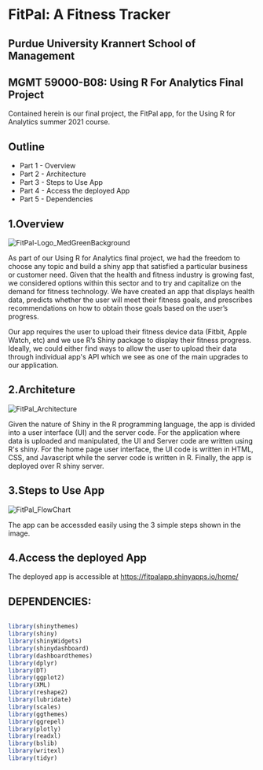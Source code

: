 # FitPal: A Fitness Tracker
## Purdue University Krannert School of Management
## MGMT 59000-B08: Using R For Analytics Final Project

Contained herein is our final project, the FitPal app, for the Using R for Analytics summer 2021 course.

## Outline
- Part 1 - Overview 
- Part 2 - Architecture
- Part 3 - Steps to Use App
- Part 4 - Access the deployed App
- Part 5 - Dependencies

## 1.Overview 
![FitPal-Logo_MedGreenBackground](https://github.com/ajbrillembourg/fitpal-fitness-tracker/blob/1c013b8ba690fb5afe0c7be8964a2a47dd9d37b9/FitPal-Logo_MedGreenBackground.png)

As part of our Using R for Analytics final project, we had the freedom to choose any topic and build a shiny app that satisfied a particular business or customer need. Given that the health and fitness industry is growing fast, we considered options within this sector and to try and capitalize on the demand for fitness technology. We have created an app that displays health data, predicts whether the user will meet their fitness goals, and prescribes recommendations on how to obtain those goals based on the user’s progress. 

Our app requires the user to upload their fitness device data (Fitbit, Apple Watch, etc) and we use R’s Shiny package to display their fitness progress. Ideally, we could either find ways to allow the user to upload their data through individual app's API which we see as one of the main upgrades to our application.

## 2.Architeture
![FitPal_Architecture](https://github.com/ajbrillembourg/fitpal-fitness-tracker/blob/1c013b8ba690fb5afe0c7be8964a2a47dd9d37b9/FitPal_Architecture.png)

Given the nature of Shiny in the R programming language, the app is divided into a user interface (UI) and the server code. For the application where data is uploaded and manipulated, the UI and Server code are written using R's shiny. For the home page user interface, the UI code is written in HTML, CSS, and Javascript while the server code is written in R. Finally, the app is deployed over R shiny server.

## 3.Steps to Use App
![FitPal_FlowChart](https://github.com/ajbrillembourg/fitpal-fitness-tracker/blob/1c013b8ba690fb5afe0c7be8964a2a47dd9d37b9/FitPal_FlowChart.png)

The app can be accessded easily using the 3 simple steps shown in the image.

## 4.Access the deployed App 
The deployed app is accessible at https://fitpalapp.shinyapps.io/home/

## DEPENDENCIES:
```R

library(shinythemes)
library(shiny)
library(shinyWidgets)
library(shinydashboard)
library(dashboardthemes)
library(dplyr)
library(DT)
library(ggplot2)
library(XML)
library(reshape2)
library(lubridate)
library(scales)
library(ggthemes)
library(ggrepel)
library(plotly)
library(readxl)
library(bslib)
library(writexl)
library(tidyr)
```

